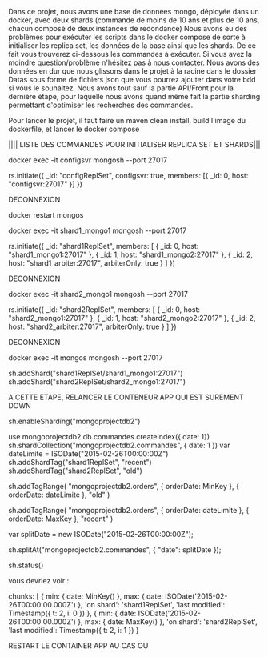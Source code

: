 Dans ce projet, nous avons une base de données mongo, déployée dans un docker, avec deux shards (commande de moins de 10 ans et plus de 10 ans, chacun composé de deux instances de redondance)
Nous avons eu des problèmes pour exécuter les scripts dans le docker compose de sorte à initialiser les replica set, les données de la base ainsi que les shards. De ce fait vous trouverez ci-dessous les commandes à exécuter. Si vous avez la moindre question/problème n'hésitez pas à nous contacter.
Nous avons des données en dur que nous glissons dans le projet à la racine dans le dossier Datas sous forme de fichiers json que vous pourrez ajouter dans votre bdd si vous le souhaitez.
Nous avons tout sauf la partie API/Front pour la dernière étape, pour laquelle nous avons quand même fait la partie sharding permettant d'optimiser les recherches des commandes.

Pour lancer le projet, il faut faire un maven clean install, build l'image du dockerfile, et lancer le docker compose

|||| LISTE DES COMMANDES POUR INITIALISER REPLICA SET ET SHARDS|||


docker exec -it configsvr mongosh --port 27017


rs.initiate({
_id: "configReplSet",
configsvr: true,
members: [{ _id: 0, host: "configsvr:27017" }]
})


DECONNEXION

docker restart mongos 


docker exec -it shard1_mongo1 mongosh --port 27017


rs.initiate({
_id: "shard1ReplSet",
members: [
{ _id: 0, host: "shard1_mongo1:27017" },
{ _id: 1, host: "shard1_mongo2:27017" },
{ _id: 2, host: "shard1_arbiter:27017", arbiterOnly: true }
]
})

DECONNEXION 


docker exec -it shard2_mongo1 mongosh --port 27017

rs.initiate({
_id: "shard2ReplSet",
members: [
{ _id: 0, host: "shard2_mongo1:27017" },
{ _id: 1, host: "shard2_mongo2:27017" },
{ _id: 2, host: "shard2_arbiter:27017", arbiterOnly: true }
]
})


DECONNEXION 


docker exec -it mongos mongosh --port 27017

sh.addShard("shard1ReplSet/shard1_mongo1:27017")
sh.addShard("shard2ReplSet/shard2_mongo1:27017")

A CETTE ETAPE, RELANCER LE CONTENEUR APP QUI EST SUREMENT DOWN

sh.enableSharding("mongoprojectdb2")

use mongoprojectdb2
db.commandes.createIndex({ date: 1})
sh.shardCollection("mongoprojectdb2.commandes", { date: 1 })
var dateLimite = ISODate("2015-02-26T00:00:00Z")
sh.addShardTag("shard1ReplSet", "recent")
sh.addShardTag("shard2ReplSet", "old")

sh.addTagRange(
"mongoprojectdb2.orders",
{ orderDate: MinKey },
{ orderDate: dateLimite },
"old"
)

sh.addTagRange(
"mongoprojectdb2.orders",
{ orderDate: dateLimite },
{ orderDate: MaxKey },
"recent"
)


var splitDate = new ISODate("2015-02-26T00:00:00Z");

sh.splitAt("mongoprojectdb2.commandes", { "date": splitDate });

sh.status()

vous devriez voir :

chunks: [
{ min: { date: MinKey() }, max: { date: ISODate('2015-02-26T00:00:00.000Z') }, 'on shard': 'shard1ReplSet', 'last modified': Timestamp({ t: 2, i: 0 }) },
{ min: { date: ISODate('2015-02-26T00:00:00.000Z') }, max: { date: MaxKey() }, 'on shard': 'shard2ReplSet', 'last modified': Timestamp({ t: 2, i: 1 }) }

RESTART LE CONTAINER APP AU CAS OU
